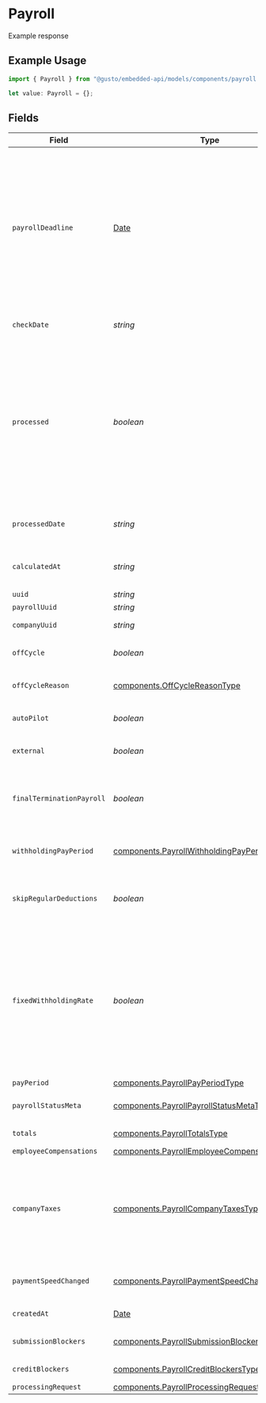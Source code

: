 # Payroll

Example response

## Example Usage

```typescript
import { Payroll } from "@gusto/embedded-api/models/components/payroll.js";

let value: Payroll = {};
```

## Fields

| Field                                                                                                                                                                                                                                                                                                                                                     | Type                                                                                                                                                                                                                                                                                                                                                      | Required                                                                                                                                                                                                                                                                                                                                                  | Description                                                                                                                                                                                                                                                                                                                                               |
| --------------------------------------------------------------------------------------------------------------------------------------------------------------------------------------------------------------------------------------------------------------------------------------------------------------------------------------------------------- | --------------------------------------------------------------------------------------------------------------------------------------------------------------------------------------------------------------------------------------------------------------------------------------------------------------------------------------------------------- | --------------------------------------------------------------------------------------------------------------------------------------------------------------------------------------------------------------------------------------------------------------------------------------------------------------------------------------------------------- | --------------------------------------------------------------------------------------------------------------------------------------------------------------------------------------------------------------------------------------------------------------------------------------------------------------------------------------------------------- |
| `payrollDeadline`                                                                                                                                                                                                                                                                                                                                         | [Date](https://developer.mozilla.org/en-US/docs/Web/JavaScript/Reference/Global_Objects/Date)                                                                                                                                                                                                                                                             | :heavy_minus_sign:                                                                                                                                                                                                                                                                                                                                        | A timestamp that is the deadline for the payroll to be run in order for employees to be paid on time.  If payroll has not been run by the deadline, a prepare request will update both the check date and deadline to reflect the soonest employees can be paid and the deadline by which the payroll must be run in order for said check date to be met. |
| `checkDate`                                                                                                                                                                                                                                                                                                                                               | *string*                                                                                                                                                                                                                                                                                                                                                  | :heavy_minus_sign:                                                                                                                                                                                                                                                                                                                                        | The date on which employees will be paid for the payroll.                                                                                                                                                                                                                                                                                                 |
| `processed`                                                                                                                                                                                                                                                                                                                                               | *boolean*                                                                                                                                                                                                                                                                                                                                                 | :heavy_minus_sign:                                                                                                                                                                                                                                                                                                                                        | Whether or not the payroll has been successfully processed. Note that processed payrolls cannot be updated. Additionally, a payroll is not guaranteed to be processed just because the payroll deadline has passed. Late payrolls are not uncommon. Conversely, users may choose to run payroll before the payroll deadline.                              |
| `processedDate`                                                                                                                                                                                                                                                                                                                                           | *string*                                                                                                                                                                                                                                                                                                                                                  | :heavy_minus_sign:                                                                                                                                                                                                                                                                                                                                        | The date at which the payroll was processed. Null if the payroll isn't processed yet.                                                                                                                                                                                                                                                                     |
| `calculatedAt`                                                                                                                                                                                                                                                                                                                                            | *string*                                                                                                                                                                                                                                                                                                                                                  | :heavy_minus_sign:                                                                                                                                                                                                                                                                                                                                        | A timestamp of the last valid payroll calculation. Null if there isn't a valid calculation.                                                                                                                                                                                                                                                               |
| `uuid`                                                                                                                                                                                                                                                                                                                                                    | *string*                                                                                                                                                                                                                                                                                                                                                  | :heavy_minus_sign:                                                                                                                                                                                                                                                                                                                                        | The UUID of the payroll.                                                                                                                                                                                                                                                                                                                                  |
| `payrollUuid`                                                                                                                                                                                                                                                                                                                                             | *string*                                                                                                                                                                                                                                                                                                                                                  | :heavy_minus_sign:                                                                                                                                                                                                                                                                                                                                        | The UUID of the payroll.                                                                                                                                                                                                                                                                                                                                  |
| `companyUuid`                                                                                                                                                                                                                                                                                                                                             | *string*                                                                                                                                                                                                                                                                                                                                                  | :heavy_minus_sign:                                                                                                                                                                                                                                                                                                                                        | The UUID of the company for the payroll.                                                                                                                                                                                                                                                                                                                  |
| `offCycle`                                                                                                                                                                                                                                                                                                                                                | *boolean*                                                                                                                                                                                                                                                                                                                                                 | :heavy_minus_sign:                                                                                                                                                                                                                                                                                                                                        | Indicates whether the payroll is an off-cycle payroll                                                                                                                                                                                                                                                                                                     |
| `offCycleReason`                                                                                                                                                                                                                                                                                                                                          | [components.OffCycleReasonType](../../models/components/offcyclereasontype.md)                                                                                                                                                                                                                                                                            | :heavy_minus_sign:                                                                                                                                                                                                                                                                                                                                        | The off-cycle reason. Only included for off-cycle payrolls.                                                                                                                                                                                                                                                                                               |
| `autoPilot`                                                                                                                                                                                                                                                                                                                                               | *boolean*                                                                                                                                                                                                                                                                                                                                                 | :heavy_minus_sign:                                                                                                                                                                                                                                                                                                                                        | Indicates whether the payroll is an auto pilot payroll                                                                                                                                                                                                                                                                                                    |
| `external`                                                                                                                                                                                                                                                                                                                                                | *boolean*                                                                                                                                                                                                                                                                                                                                                 | :heavy_minus_sign:                                                                                                                                                                                                                                                                                                                                        | Indicates whether the payroll is an external payroll                                                                                                                                                                                                                                                                                                      |
| `finalTerminationPayroll`                                                                                                                                                                                                                                                                                                                                 | *boolean*                                                                                                                                                                                                                                                                                                                                                 | :heavy_minus_sign:                                                                                                                                                                                                                                                                                                                                        | Indicates whether the payroll is the final payroll for a terminated employee. Only included for off-cycle payrolls.                                                                                                                                                                                                                                       |
| `withholdingPayPeriod`                                                                                                                                                                                                                                                                                                                                    | [components.PayrollWithholdingPayPeriodType](../../models/components/payrollwithholdingpayperiodtype.md)                                                                                                                                                                                                                                                  | :heavy_minus_sign:                                                                                                                                                                                                                                                                                                                                        | The payment schedule tax rate the payroll is based on. Only included for off-cycle payrolls.                                                                                                                                                                                                                                                              |
| `skipRegularDeductions`                                                                                                                                                                                                                                                                                                                                   | *boolean*                                                                                                                                                                                                                                                                                                                                                 | :heavy_minus_sign:                                                                                                                                                                                                                                                                                                                                        | Block regular deductions and contributions for this payroll.  Only included for off-cycle payrolls.                                                                                                                                                                                                                                                       |
| `fixedWithholdingRate`                                                                                                                                                                                                                                                                                                                                    | *boolean*                                                                                                                                                                                                                                                                                                                                                 | :heavy_minus_sign:                                                                                                                                                                                                                                                                                                                                        | Enable taxes to be withheld at the IRS's required rate of 22% for federal income taxes. State income taxes will be taxed at the state's supplemental tax rate. Otherwise, we'll sum the entirety of the employee's wages and withhold taxes on the entire amount at the rate for regular wages. Only included for off-cycle payrolls.                     |
| `payPeriod`                                                                                                                                                                                                                                                                                                                                               | [components.PayrollPayPeriodType](../../models/components/payrollpayperiodtype.md)                                                                                                                                                                                                                                                                        | :heavy_minus_sign:                                                                                                                                                                                                                                                                                                                                        | N/A                                                                                                                                                                                                                                                                                                                                                       |
| `payrollStatusMeta`                                                                                                                                                                                                                                                                                                                                       | [components.PayrollPayrollStatusMetaType](../../models/components/payrollpayrollstatusmetatype.md)                                                                                                                                                                                                                                                        | :heavy_minus_sign:                                                                                                                                                                                                                                                                                                                                        | Information about the payroll's status and expected dates                                                                                                                                                                                                                                                                                                 |
| `totals`                                                                                                                                                                                                                                                                                                                                                  | [components.PayrollTotalsType](../../models/components/payrolltotalstype.md)                                                                                                                                                                                                                                                                              | :heavy_minus_sign:                                                                                                                                                                                                                                                                                                                                        | The subtotals for the payroll.                                                                                                                                                                                                                                                                                                                            |
| `employeeCompensations`                                                                                                                                                                                                                                                                                                                                   | [components.PayrollEmployeeCompensationsType](../../models/components/payrollemployeecompensationstype.md)[]                                                                                                                                                                                                                                              | :heavy_minus_sign:                                                                                                                                                                                                                                                                                                                                        | N/A                                                                                                                                                                                                                                                                                                                                                       |
| `companyTaxes`                                                                                                                                                                                                                                                                                                                                            | [components.PayrollCompanyTaxesType](../../models/components/payrollcompanytaxestype.md)[]                                                                                                                                                                                                                                                                | :heavy_minus_sign:                                                                                                                                                                                                                                                                                                                                        | An array of taxes applicable to this payroll in addition to taxes included in `employee_compensations`. Only included for processed or calculated payrolls when `taxes` is present in the `include` parameter.                                                                                                                                            |
| `paymentSpeedChanged`                                                                                                                                                                                                                                                                                                                                     | [components.PayrollPaymentSpeedChangedType](../../models/components/payrollpaymentspeedchangedtype.md)                                                                                                                                                                                                                                                    | :heavy_minus_sign:                                                                                                                                                                                                                                                                                                                                        | Only applicable when a payroll is moved to four day processing instead of fast ach.                                                                                                                                                                                                                                                                       |
| `createdAt`                                                                                                                                                                                                                                                                                                                                               | [Date](https://developer.mozilla.org/en-US/docs/Web/JavaScript/Reference/Global_Objects/Date)                                                                                                                                                                                                                                                             | :heavy_minus_sign:                                                                                                                                                                                                                                                                                                                                        | Datetime for when the resource was created.                                                                                                                                                                                                                                                                                                               |
| `submissionBlockers`                                                                                                                                                                                                                                                                                                                                      | [components.PayrollSubmissionBlockersType](../../models/components/payrollsubmissionblockerstype.md)[]                                                                                                                                                                                                                                                    | :heavy_minus_sign:                                                                                                                                                                                                                                                                                                                                        | Only included for processed or calculated payrolls                                                                                                                                                                                                                                                                                                        |
| `creditBlockers`                                                                                                                                                                                                                                                                                                                                          | [components.PayrollCreditBlockersType](../../models/components/payrollcreditblockerstype.md)[]                                                                                                                                                                                                                                                            | :heavy_minus_sign:                                                                                                                                                                                                                                                                                                                                        | Only included for processed payrolls                                                                                                                                                                                                                                                                                                                      |
| `processingRequest`                                                                                                                                                                                                                                                                                                                                       | [components.PayrollProcessingRequest](../../models/components/payrollprocessingrequest.md)                                                                                                                                                                                                                                                                | :heavy_minus_sign:                                                                                                                                                                                                                                                                                                                                        | N/A                                                                                                                                                                                                                                                                                                                                                       |